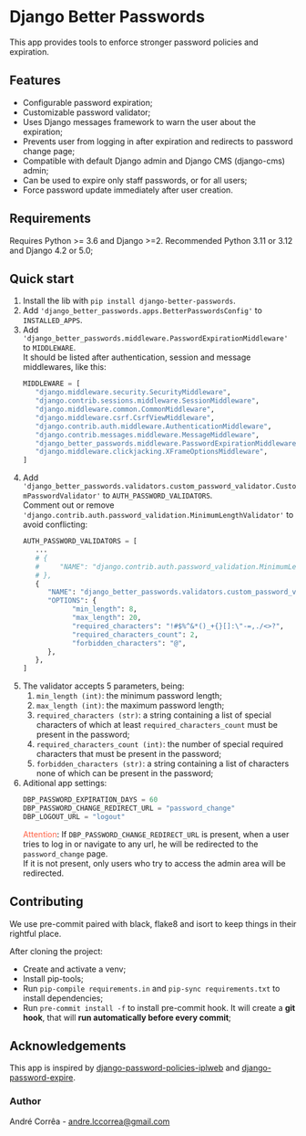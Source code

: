 # Django Better Passwords

This app provides tools to enforce stronger password policies and expiration.

## Features

* Configurable password expiration;
* Customizable password validator;
* Uses Django messages framework to warn the user about the expiration;
* Prevents user from logging in after expiration and redirects to password change page;
* Compatible with default Django admin and Django CMS (django-cms) admin;
* Can be used to expire only staff passwords, or for all users;
* Force password update immediately after user creation.

## Requirements

Requires Python >= 3.6 and Django >=2.
Recommended Python 3.11 or 3.12 and Django 4.2 or 5.0;

## Quick start

1. Install the lib with `pip install django-better-passwords`.
3. Add `'django_better_passwords.apps.BetterPasswordsConfig'` to `INSTALLED_APPS`.
4. Add `'django_better_passwords.middleware.PasswordExpirationMiddleware'` to `MIDDLEWARE`. <br>It should be listed after authentication, session and message middlewares, like this:
   ```python
   MIDDLEWARE = [
      "django.middleware.security.SecurityMiddleware",
      "django.contrib.sessions.middleware.SessionMiddleware",
      "django.middleware.common.CommonMiddleware",
      "django.middleware.csrf.CsrfViewMiddleware",
      "django.contrib.auth.middleware.AuthenticationMiddleware",
      "django.contrib.messages.middleware.MessageMiddleware",
      "django_better_passwords.middleware.PasswordExpirationMiddleware",
      "django.middleware.clickjacking.XFrameOptionsMiddleware",
   ]
   ```
5. Add `'django_better_passwords.validators.custom_password_validator.CustomPasswordValidator'` to `AUTH_PASSWORD_VALIDATORS`.<br>
Comment out or remove `'django.contrib.auth.password_validation.MinimumLengthValidator'` to avoid conflicting:
   ```python
   AUTH_PASSWORD_VALIDATORS = [
      ...
      # {
      #     "NAME": "django.contrib.auth.password_validation.MinimumLengthValidator",
      # },
      {
         "NAME": "django_better_passwords.validators.custom_password_validator.CustomPasswordValidator",
         "OPTIONS": {
               "min_length": 8,
               "max_length": 20,
               "required_characters": "!#$%^&*()_+{}[]:\"-=,./<>?",
               "required_characters_count": 2,
               "forbidden_characters": "@",
         },
      },
   ]
   ```
1. The validator accepts 5 parameters, being:
   1. `min_length (int)`: the minimum password length;
   2. `max_length (int)`: the maximum password length;
   3. `required_characters (str)`: a string containing a list of special characters of which at least `required_characters_count` must be present in the password;
   4. `required_characters_count (int)`: the number of special required characters that must be present in the password;
   5. `forbidden_characters (str)`: a string containing a list of characters none of which can be present in the password;
2. Aditional app settings:
   ```python
   DBP_PASSWORD_EXPIRATION_DAYS = 60
   DBP_PASSWORD_CHANGE_REDIRECT_URL = "password_change"
   DBP_LOGOUT_URL = "logout"
   ```
   <span style="color:tomato">Attention</span>: If `DBP_PASSWORD_CHANGE_REDIRECT_URL` is present, when a user tries
   to log in or navigate to any url, he will be redirected to the `password_change` page.<br>
   If it is not present, only users who try to access the admin area will be redirected.

## Contributing

We use pre-commit paired with black, flake8 and isort to keep things in their rightful place.

After cloning the project:

* Create and activate a venv;
* Install pip-tools;
* Run `pip-compile requirements.in` and `pip-sync requirements.txt` to install dependencies;
* Run `pre-commit install -f` to install pre-commit hook. It will create a **git hook**, that will **run automatically before every commit**;

## Acknowledgements

This app is inspired by [django-password-policies-iplweb](https://github.com/iplweb/django-password-policies-iplweb) and [django-password-expire](https://pypi.org/project/django-password-expire/).

### Author

André Corrêa - andre.lccorrea@gmail.com
